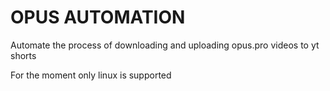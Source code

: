 # OPUS AUTOMATION
Automate the process of downloading and uploading opus.pro videos to yt shorts

For the moment only linux is supported
